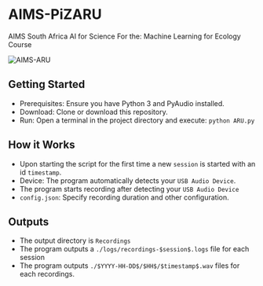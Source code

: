 # AIMS-PiZARU

AIMS South Africa AI for Science
For the: Machine Learning for Ecology Course

![AIMS-ARU](https://github.com/AIMS-Research/PiZeroARU/assets/15357701/99434d2e-79ae-4299-8e68-74d74b7a2038)


## Getting Started
- Prerequisites: Ensure you have Python 3 and PyAudio installed.
- Download: Clone or download this repository.
- Run: Open a terminal in the project directory and execute: `python ARU.py`

## How it Works
- Upon starting the script for the first time a new `session` is started with an id `timestamp`.
- Device: The program automatically detects your `USB Audio Device`.
- The program starts recording after detecting your `USB Audio Device`
- `config.json`: Specify recording duration and other configuration.

## Outputs
- The output directory is `Recordings`
- The program outputs a `./logs/recordings-$session$.logs` file for each session
- The program outputs `./$YYYY-HH-DD$/$HH$/$timestamp$.wav` files for each recordings.
